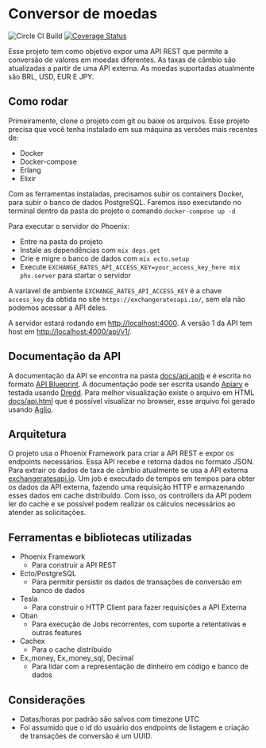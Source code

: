 # Conversor de moedas

![Circle CI Build](https://img.shields.io/circleci/build/github/guigaoliveira/currency_converter/main?token=343f12bc81a3d93b7c268b8d7ab719bb0f755d0a) 
[![Coverage Status](https://coveralls.io/repos/github/guigaoliveira/currency_converter/badge.svg?t=PJyCB8)](https://coveralls.io/github/guigaoliveira/currency_converter)

Esse projeto tem como objetivo expor uma API REST que permite a conversão de valores em moedas diferentes. As taxas de câmbio são atualizadas a partir de uma API externa. As moedas suportadas atualmente são BRL, USD, EUR E JPY.

## Como rodar

Primeiramente, clone o projeto com git ou baixe os arquivos.
Esse projeto precisa que você tenha instalado em sua máquina as versões mais recentes de:

- Docker
- Docker-compose
- Erlang
- Elixir

Com as ferramentas instaladas, precisamos subir os containers Docker, para subir o banco de dados PostgreSQL. Faremos isso executando no terminal dentro da pasta do projeto o comando `docker-compose up -d`

Para executar o servidor do Phoenix:

- Entre na pasta do projeto
- Instale as dependências com `mix deps.get`
- Crie e migre o banco de dados com `mix ecto.setup`
- Execute `EXCHANGE_RATES_API_ACCESS_KEY=your_access_key_here mix phx.server` para startar o servidor

A variavel de ambiente `EXCHANGE_RATES_API_ACCESS_KEY` é a chave `access_key` da obtida no site `https://exchangeratesapi.io/`, sem ela não podemos acessar a API deles.

A servidor estará rodando em [http://localhost:4000](http://localhost:4000). A versão 1 da API tem host em
[http://localhost:4000/api/v1/](http://localhost:4000/api/v1/).

## Documentação da API

A documentação da API se encontra na pasta [docs/api.apib](docs/api.apib) e é escrita no formato [API Blueprint](https://apiblueprint.org/). A documentação pode ser escrita usando [Apiary](https://apiary.io/) e testada usando [Dredd](https://github.com/apiaryio/dredd).
Para melhor visualização existe o arquivo em HTML [docs/api.html](docs/api.html) que é possível visualizar no browser, esse arquivo foi gerado usando [Aglio](https://github.com/danielgtaylor/aglio).

## Arquitetura

O projeto usa o Phoenix Framework para criar a API REST e expor os endpoints necessários. Essa API recebe e retorna dados no formato JSON. Para extrair os dados de taxa de câmbio atualmente se usa a API externa [exchangeratesapi.io](https://exchangeratesapi.io/). Um job é executado de tempos em tempos para obter os dados da API externa, fazendo uma requisição HTTP e armazenando esses dados em cache distribuído. Com isso, os controllers da API podem ler do cache e se possível podem realizar os cálculos necessários ao atender as solicitações.

## Ferramentas e bibliotecas utilizadas

- Phoenix Framework
  - Para construir a API REST
- Ecto/PostgreSQL
  - Para permitir persistir os dados de transações de conversão em banco de dados
- Tesla
  - Para construir o HTTP Client para fazer requisições a API Externa
- Oban
  - Para execução de Jobs recorrentes, com suporte a retentativas e outras features
- Cachex
  - Para o cache distribuído
- Ex_money, Ex_money_sql, Decimal
  - Para lidar com a representação de dinheiro em código e banco de dados

## Considerações

- Datas/horas por padrão são salvos com timezone UTC
- Foi assumido que o id do usuário dos endpoints de listagem e criação de transações de conversão é um UUID.

